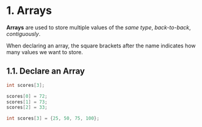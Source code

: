 # 1. Arrays

**Arrays** are used to store multiple values of the _same type_, _back-to-back_, _contiguously_.

When declaring an array, the square brackets after the name indicates how many values we want to store.

## 1.1. Declare an Array

```c
int scores[3];

scores[0] = 72;
scores[1] = 73;
scores[2] = 33;
```

```c
int scores[3] = {25, 50, 75, 100};
```
